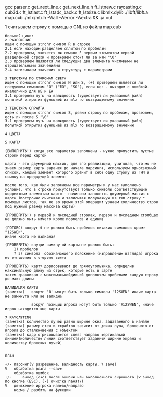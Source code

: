 gcc parser.c get_next_line.c get_next_line.h ft_lstnew.c raycasting.c cub3d.c ft_lstlast.c ft_lstadd_back.c ft_lstsize.c libmlx.dylib ./libft/libft.a map.cub ./mlx/mlx.h -Wall -Werror -Wextra && ./a.out

1 считываем строку с помощью GNL из файла map.cub

	большой цикл:
	2 РАЗРЕШЕНИЕ
	ищем с помощью strchr символ R в строке
	2.1 если находим разделяем сплитом по пробелам
	2.2 проверяем, является ли символ R первым элементом первой разделённой строки и проверяем стоит ли за ним "\0"
	2.3 проверяем являются ли следующие два элемента числовыми не отрицательными значениями
	2.4 записываем значения в структуру с параметрами

	3 ТЕКСТУРЫ ПО СТОРОНАМ СВЕТА 
	ищем с помощью strchr символ N или S, (+) проверяем является ли следующим символом "O" ("NO", "SO"), если нет - выходим с ошибкой. Аналогично для WE и EA
	3.1 проверяем путь на валидность (существует ли указанный файл) попыткой открытия функцией из mlx по возвращвемому значению

	3 ТЕКСТУРА СПРАЙТА
	ищем с помощью strchr символ S, делим строку по пробелам, проверяем, есть ли после S "\0"
	3.1 проверяем путь на валидность (существует ли указанный файл) попыткой открытия функцией из mlx по возвращвемому значению

	4 ЦВЕТА
	
	5 КАРТА

	(ВЫПОЛНИТЬ!) когда все параметры заполнены - нужно пропустить пустые строки перед картой

	карта - это двумерный массив, для его реализации, учитывая, что мы не знаем размер карты заранее до начала парсинга, используем односвязный список, каждый элемент которого хранит в себе одну строку из ГНЛ и ссылку на предыдущий элемент 

	после того, как были заполнены все параметры и у нас выполнено условие, что в строке присутствуют только символы соответствующие корректным элементам карты - начинаем заполнять двумерный массив с карты (построчно считывая и записывая полученную из гнл строку с помощью листов, так же во время этой операции узнаем колличество строк под нужный размер массива карты)

	(ПРОВЕРИТЬ!) в первой и последней строках, первом и последнем столбцах не должно быть ничего кроме порбелов и единиц

	(ГОТОВО) вокруг 0 не должно быть пробелов никаких символов кроме "12SWEN",
	иначе карта не валидная
	
	(ПРОВЕРИТЬ) внутри замкнутой карты не должно быть:
		1) пробелов
		? 2) символа, обозначающего положение (направление взгляда) игрока по отношению к стороне света

	(ПРОВЕРИТЬ) карту дорисовывают до прямоугольника, определив максимальную длину из строк, которые есть в карте
	затем сравнивая с максимальнойдилной дополняем пробелами каждую строку до макс длины

	ВАЛИДАЦИЯ КАРТЫ
	(заметка) 	вокруг '0' могут быть только символы '12SWEN' иначе карта не замкнута или не валидна
				
				вокруг позиции игрока могут быть только '012SWEN', иначе игрок находится вне карты

	7 RAYCASTING
	(заметка) количество лучей равно ширине окна, задаваемого в начале 
	(заметка) размер стен и спрайтов зависит от длины луча, брошеного от игрока до сталкновения с объектом
	(заметка) кадр отрисовывается слева направо вертикальнй линией(количество линий соответствует заданной ширине экрана и количеству брошеных лучей)
	

	ПЛАН

	+/- парсинг(V разрешение, валидность карты, V save)
	V 	обработка флага --save
	  	обработка ошибок
	+/- 	выход (esc) после ошибки или выполненного скриншота (V выход по кнопке (ESC), (-) очистка памяти)
	V 	двивжение иргрока налево/направо
	  	норма / разбить на функции